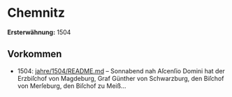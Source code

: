# Chemnitz

**Ersterwähnung:** 1504

## Vorkommen
- 1504: [jahre/1504/README.md](../jahre/1504/README.md) – Sonnabend nah Aſcenſio Domini hat der Erzbiſchof
von Magdeburg, Graf Günther von Schwarzburg, den
Biſchof von Merſeburg, den Biſchof zu Meiß...
